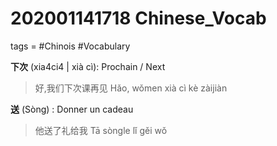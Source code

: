 # 202001141718 Chinese_Vocab
tags = #Chinois #Vocabulary


**下次** (xia4ci4 | xià cì): Prochain / Next
>好,我们下次课再见
Hǎo, wǒmen xià cì kè zàijiàn


**送** (Sòng) : Donner un cadeau
>他送了礼给我
Tā sòngle lǐ gěi wǒ